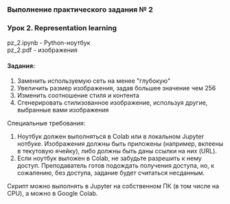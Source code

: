 ### Выполнение практического задания № 2
### Урок 2. Representation learning

pz_2.ipynb	- Python-ноутбук <br>
pz_2.pdf	- изображения <br>

#### Задания:

1.  Заменить используемую сеть на менее "глубокую"
2.  Увеличить размер изображения, задав большее значение чем 256
3.  Изменить соотношение стиля и контента
4.  Сгенерировать стилизованное изображение, используя другие, выбранные вами изображения

Специальные требования:<br>
1.  Ноутбук должен выполняться в Colab или в локальном Jupyter нотбуке. Изображения должны быть приложены (например, вклеены в текутовую ячейку), либо должны быть даны ссылки на них (URL).
2.  Если ноутбук выложен в Colab, не забудьте разрешить к нему доступ. Преподаватель готов подождать получения доступа, но, к сожалению, без доступа, задание будет считаться несданным.

Скрипт можно выполнять в Jupyter на собственном ПК (в том числе на CPU), а можно в Google Colab.
